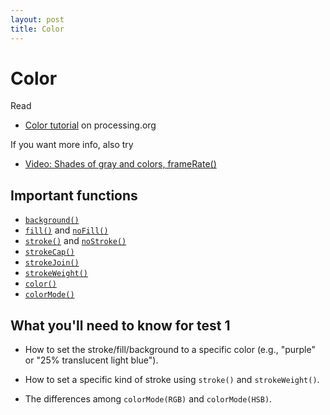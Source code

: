 ```yaml
---
layout: post
title: Color
---
```


# Color

Read

- [Color tutorial](http://processing.org/learning/color/) on processing.org

If you want more info, also try

- [Video: Shades of gray and colors, frameRate()](http://www.funprogramming.org/4-Shades-of-gray-and-colors-frameRate.html)

## Important functions

- [`background()`](http://processing.org/reference/background_.html)
- [`fill()`](http://processing.org/reference/fill_.html) and
  [`noFill()`](http://processing.org/reference/noFill_.html)
- [`stroke()`](http://processing.org/reference/stroke_.html) and [`noStroke()`](http://processing.org/reference/noStroke_.html)
- [`strokeCap()`](http://processing.org/reference/strokeCap_.html)
- [`strokeJoin()`](http://processing.org/reference/strokeJoin_.html)
- [`strokeWeight()`](http://processing.org/reference/strokeWeight_.html)
- [`color()`](http://processing.org/reference/color_.html)
- [`colorMode()`](http://processing.org/reference/colorMode_.html)
 
## What you'll need to know for test 1
 
- How to set the stroke/fill/background to a specific color (e.g.,
  "purple" or "25% translucent light blue").
  
- How to set a specific kind of stroke using `stroke()` and `strokeWeight()`.

- The differences among `colorMode(RGB)` and `colorMode(HSB)`.
